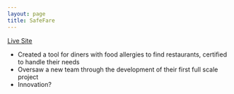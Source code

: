 ```yaml
---
layout: page
title: SafeFare
---
```


<a href="http://www.safefare.org" title="SafeFare" rel="external">Live Site</a>

* Created a tool for diners with food allergies to find restaurants, certified to handle their needs
* Oversaw a new team through the development of their first full scale project
* Innovation?
